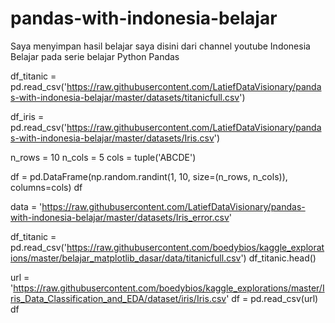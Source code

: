 # pandas-with-indonesia-belajar

Saya menyimpan hasil belajar saya disini dari channel youtube Indonesia Belajar pada serie belajar Python Pandas

df_titanic = pd.read_csv('https://raw.githubusercontent.com/LatiefDataVisionary/pandas-with-indonesia-belajar/master/datasets/titanicfull.csv')

df_iris = pd.read_csv('https://raw.githubusercontent.com/LatiefDataVisionary/pandas-with-indonesia-belajar/master/datasets/Iris.csv')



n_rows = 10
n_cols = 5
cols = tuple('ABCDE')

df = pd.DataFrame(np.random.randint(1, 10, size=(n_rows, n_cols)),
                  columns=cols)
df



data = 'https://raw.githubusercontent.com/LatiefDataVisionary/pandas-with-indonesia-belajar/master/datasets/Iris_error.csv'


df_titanic = pd.read_csv('https://raw.githubusercontent.com/boedybios/kaggle_explorations/master/belajar_matplotlib_dasar/data/titanicfull.csv')
df_titanic.head()

url = 'https://raw.githubusercontent.com/boedybios/kaggle_explorations/master/Iris_Data_Classification_and_EDA/dataset/iris/Iris.csv'
df = pd.read_csv(url)
df
